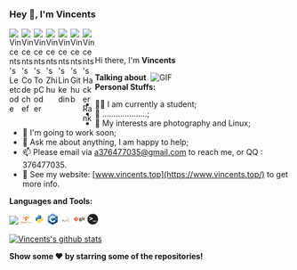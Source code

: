 ### Hey 👋, I'm Vincents

<a href="https://leetcode-cn.com/vincents/">
  <img align="left" alt="Vincents's Leetcode" width="22px" src="https://cdn.jsdelivr.net/npm/simple-icons@v3/icons/leetcode.svg" />
</a>
<a href="https://www.codechef.com/users/im0qianqian">
  <img align="left" alt="Vincents's Codechef" width="22px" src="https://cdn.jsdelivr.net/npm/simple-icons@v3/icons/codechef.svg" />
</a>
<a href="https://www.topcoder.com/members/vincents">
  <img align="left" alt="Vincents's TopCoder" width="22px" src="https://cdn.jsdelivr.net/npm/simple-icons@v3/icons/topcoder.svg" />
</a>
<a href="https://www.zhihu.com/people/wang-jing-2-20">
  <img align="left" alt="Vincents's Zhihu" width="22px" src="https://cdn.jsdelivr.net/npm/simple-icons@v3/icons/zhihu.svg" />
</a>
<a href="https://www.linkedin.com/in/%E8%8D%89%E5%BF%83-%E5%AF%B8-228b411b9/">
  <img align="left" alt="Vincents's Linkedin" width="22px" src="https://cdn.jsdelivr.net/npm/simple-icons@v3/icons/linkedin.svg" />
</a>
<a href="https://github.com/rtrrsr">
  <img align="left" alt="Vincents's Github" width="22px" src="https://cdn.jsdelivr.net/npm/simple-icons@v3/icons/github.svg" />
</a>
<a href="https://www.hackerrank.com/a376477035">
  <img align="left" alt="Vincents's HackerRank" width="22px" src="https://cdn.jsdelivr.net/npm/simple-icons@v3/icons/hackerrank.svg" />
</a>

<br />
<br />

Hi there, I'm **Vincents** 

<img align="right" alt="GIF" width="250px" src="https://i.pinimg.com/originals/e4/26/70/e426702edf874b181aced1e2fa5c6cde.gif" />

**Talking about Personal Stuffs:**

- 👨‍💻 I am currently a student;
- 🌱 ....................; 
- 🤔 My interests are photography and Linux;
- 💼 I'm going to work soon;
- 💬 Ask me about anything, I am happy to help;
- 📫 Please email via a376477035@gmail.com to reach me, or QQ : 376477035.
- 📝 See my website: [www.vincents.top](https://www.vincents.top/) to get more info.

**Languages and Tools:**  

<code><img height="20" src="https://pytorch.org/assets/images/pytorch-logo.png"></code>
<code><img height="20" src="https://raw.githubusercontent.com/github/explore/80688e429a7d4ef2fca1e82350fe8e3517d3494d/topics/tensorflow/tensorflow.png"></code>
<code><img height="20" src="https://raw.githubusercontent.com/github/explore/80688e429a7d4ef2fca1e82350fe8e3517d3494d/topics/python/python.png"></code>
<code><img height="20" src="https://raw.githubusercontent.com/github/explore/80688e429a7d4ef2fca1e82350fe8e3517d3494d/topics/cpp/cpp.png"></code>
<code><img height="20" src="https://raw.githubusercontent.com/github/explore/80688e429a7d4ef2fca1e82350fe8e3517d3494d/topics/mysql/mysql.png"></code>
<code><img height="20" src="https://raw.githubusercontent.com/github/explore/80688e429a7d4ef2fca1e82350fe8e3517d3494d/topics/git/git.png"></code>
<code><img height="20" src="https://raw.githubusercontent.com/github/explore/80688e429a7d4ef2fca1e82350fe8e3517d3494d/topics/terminal/terminal.png"></code>

[![Vincents's github stats](https://github-readme-stats.vercel.app/api?username=rtrrsr)](https://github.com/rtrrsr/github-readme-stats)

**Show some ❤️ by starring some of the repositories!**


